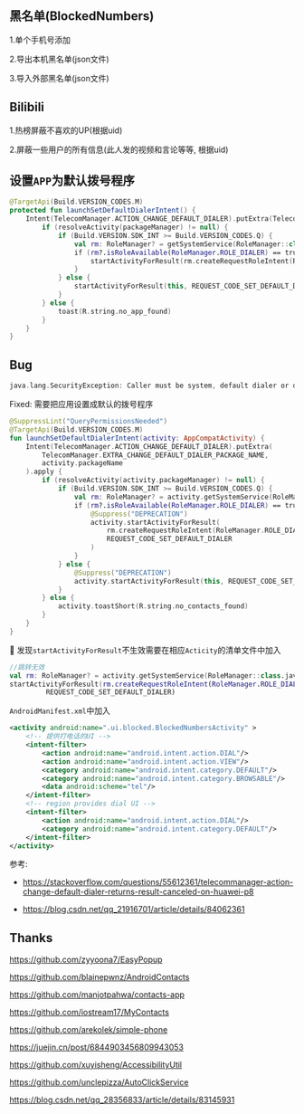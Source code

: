 

## 黑名单(BlockedNumbers)

1.单个手机号添加

2.导出本机黑名单(json文件)

3.导入外部黑名单(json文件)

## Bilibili

1.热榜屏蔽不喜欢的UP(根据uid)

2.屏蔽一些用户的所有信息(此人发的视频和言论等等, 根据uid)


## 设置`APP`为默认拨号程序

```kotlin
@TargetApi(Build.VERSION_CODES.M)
protected fun launchSetDefaultDialerIntent() {
    Intent(TelecomManager.ACTION_CHANGE_DEFAULT_DIALER).putExtra(TelecomManager.EXTRA_CHANGE_DEFAULT_DIALER_PACKAGE_NAME, packageName).apply {
        if (resolveActivity(packageManager) != null) {
            if (Build.VERSION.SDK_INT >= Build.VERSION_CODES.Q) {
                val rm: RoleManager? = getSystemService(RoleManager::class.java)
                if (rm?.isRoleAvailable(RoleManager.ROLE_DIALER) == true) {
                    startActivityForResult(rm.createRequestRoleIntent(RoleManager.ROLE_DIALER), REQUEST_CODE_SET_DEFAULT_DIALER)
                }
            } else {
                startActivityForResult(this, REQUEST_CODE_SET_DEFAULT_DIALER)
            }
        } else {
            toast(R.string.no_app_found)
        }
    }
}
```

## Bug
```kotlin
java.lang.SecurityException: Caller must be system, default dialer or default SMS app
```
Fixed: 需要把应用设置成默认的拨号程序
```kotlin
@SuppressLint("QueryPermissionsNeeded")
@TargetApi(Build.VERSION_CODES.M)
fun launchSetDefaultDialerIntent(activity: AppCompatActivity) {
    Intent(TelecomManager.ACTION_CHANGE_DEFAULT_DIALER).putExtra(
        TelecomManager.EXTRA_CHANGE_DEFAULT_DIALER_PACKAGE_NAME,
        activity.packageName
    ).apply {
        if (resolveActivity(activity.packageManager) != null) {
            if (Build.VERSION.SDK_INT >= Build.VERSION_CODES.Q) {
                val rm: RoleManager? = activity.getSystemService(RoleManager::class.java)
                if (rm?.isRoleAvailable(RoleManager.ROLE_DIALER) == true) {
                    @Suppress("DEPRECATION")
                    activity.startActivityForResult(
                        rm.createRequestRoleIntent(RoleManager.ROLE_DIALER),
                        REQUEST_CODE_SET_DEFAULT_DIALER
                    )
                }
            } else {
                @Suppress("DEPRECATION")
                activity.startActivityForResult(this, REQUEST_CODE_SET_DEFAULT_DIALER)
            }
        } else {
            activity.toastShort(R.string.no_contacts_found)
        }
    }
}
```
🍎 发现`startActivityForResult`不生效需要在相应`Acticity`的清单文件中加入
```kotlin
//跳转无效
val rm: RoleManager? = activity.getSystemService(RoleManager::class.java)
startActivityForResult(rm.createRequestRoleIntent(RoleManager.ROLE_DIALER),
         REQUEST_CODE_SET_DEFAULT_DIALER)
```
`AndroidManifest.xml`中加入
```xml
<activity android:name=".ui.blocked.BlockedNumbersActivity" >
    <!-- 提供打电话的UI -->
    <intent-filter>
        <action android:name="android.intent.action.DIAL"/>
        <action android:name="android.intent.action.VIEW"/>
        <category android:name="android.intent.category.DEFAULT"/>
        <category android:name="android.intent.category.BROWSABLE"/>
        <data android:scheme="tel"/>
    </intent-filter>
    <!-- region provides dial UI -->
    <intent-filter>
        <action android:name="android.intent.action.DIAL"/>
        <category android:name="android.intent.category.DEFAULT"/>
    </intent-filter>
</activity>
```
参考:

- https://stackoverflow.com/questions/55612361/telecommanager-action-change-default-dialer-returns-result-canceled-on-huawei-p8

- https://blog.csdn.net/qq_21916701/article/details/84062361



## Thanks

<https://github.com/zyyoona7/EasyPopup>

<https://github.com/blainepwnz/AndroidContacts>

<https://github.com/manjotpahwa/contacts-app>

<https://github.com/iostream17/MyContacts>

<https://github.com/arekolek/simple-phone>

<https://juejin.cn/post/6844903456809943053>

<https://github.com/xuyisheng/AccessibilityUtil>

<https://github.com/unclepizza/AutoClickService>

<https://blog.csdn.net/qq_28356833/article/details/83145931>


